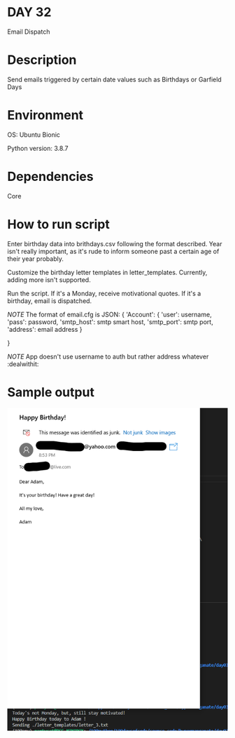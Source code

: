 
# DAY 32

Email Dispatch

# Description

Send emails triggered by certain date values such as Birthdays or Garfield Days

# Environment
OS: Ubuntu Bionic

Python version: 3.8.7

# Dependencies

Core

# How to run script

Enter birthday data into brithdays.csv following the format described.
Year isn't really important, as it's rude to inform someone past a certain age of their year probably.

Customize the birthday letter templates in letter_templates.
Currently, adding more isn't supported.

Run the script. 
If it's a Monday, receive motivational quotes.
If it's a birthday, email is dispatched.

*NOTE* The format of email.cfg is JSON:
{
    'Account': {
        'user': username,
        'pass': password,
        'smtp_host': smtp smart host,
        'smtp_port': smtp port,
        'address': email address
     }

}

*NOTE* App doesn't use username to auth but rather address whatever :dealwithit:

# Sample output

![Sample of App](https://raw.githubusercontent.com/Its-All-About-the-Journey/100daysofcode/hypermanganate/source_code/hypermanganate/day032/app.png)